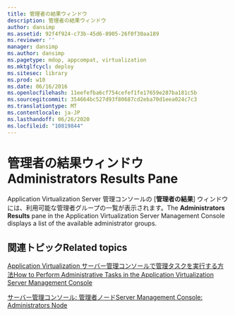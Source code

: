 ```yaml
---
title: 管理者の結果ウィンドウ
description: 管理者の結果ウィンドウ
author: dansimp
ms.assetid: 92f4f924-c73b-45d6-8905-26f0f30aa189
ms.reviewer: ''
manager: dansimp
ms.author: dansimp
ms.pagetype: mdop, appcompat, virtualization
ms.mktglfcycl: deploy
ms.sitesec: library
ms.prod: w10
ms.date: 06/16/2016
ms.openlocfilehash: 11eefefba6cf754cefef1fe17659e287ba181c5b
ms.sourcegitcommit: 354664bc527d93f80687cd2eba70d1eea024c7c3
ms.translationtype: MT
ms.contentlocale: ja-JP
ms.lasthandoff: 06/26/2020
ms.locfileid: "10819844"
---
```

# <span data-ttu-id="cd1fb-103">管理者の結果ウィンドウ</span><span class="sxs-lookup"><span data-stu-id="cd1fb-103">Administrators Results Pane</span></span>


<span data-ttu-id="cd1fb-104">Application Virtualization Server 管理コンソールの [**管理者の結果**] ウィンドウには、利用可能な管理者グループの一覧が表示されます。</span><span class="sxs-lookup"><span data-stu-id="cd1fb-104">The **Administrators Results** pane in the Application Virtualization Server Management Console displays a list of the available administrator groups.</span></span>

## <span data-ttu-id="cd1fb-105">関連トピック</span><span class="sxs-lookup"><span data-stu-id="cd1fb-105">Related topics</span></span>


[<span data-ttu-id="cd1fb-106">Application Virtualization サーバー管理コンソールで管理タスクを実行する方法</span><span class="sxs-lookup"><span data-stu-id="cd1fb-106">How to Perform Administrative Tasks in the Application Virtualization Server Management Console</span></span>](how-to-perform-administrative-tasks-in-the-application-virtualization-server-management-console.md)

[<span data-ttu-id="cd1fb-107">サーバー管理コンソール: 管理者ノード</span><span class="sxs-lookup"><span data-stu-id="cd1fb-107">Server Management Console: Administrators Node</span></span>](server-management-console-administrators-node.md)

 

 





